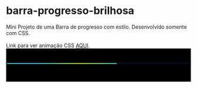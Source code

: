 # barra-progresso-brilhosa
Mini Projeto de uma Barra de progresso com estilo. Desenvolvido somente com CSS.<br><br>
Link para ver animação CSS [AQUI](https://codepen.io/Vin-cius-Rodrigues-WINYNERD/pen/OJrWGaX).
<img src="Captura de tela 2023-09-22 162807.png">
